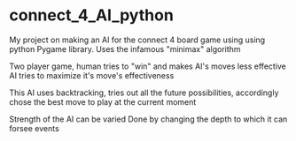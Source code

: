 # connect_4_AI_python
My project on making an AI for the connect 4 board game using using python Pygame library. 
Uses the infamous "minimax" algorithm

Two player game, human tries to "win" and makes AI's moves less effective
AI tries to maximize it's move's effectiveness

This AI uses backtracking,
tries out all the future possibilities, 
accordingly chose the best move to play at the current moment

Strength of the AI can be varied
Done by changing the depth to which it can forsee events
